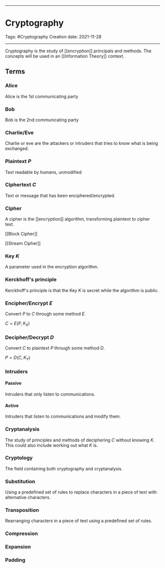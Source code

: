 -----------------------------------------------
# Cryptography
Tags: #Cryptography
Creation date: 2021-11-28

-----------------------------------------------

Cryptography is the study of [[encryption]] principals and methods. The concepts will be used in an [[Information Theory]] context.

## Terms

### Alice

Alice is the 1st communicating party 

### Bob

Bob is the 2nd communicating party

### Charlie/Eve

Charlie or eve are the attackers or intruders that tries to know what is being exchanged.

### Plaintext $P$

Text readable by humans, unmodified

### Ciphertext $C$

Text or message that has been enciphered/encrypted.

### Cipher

A cipher is the [[encryption]] algorithm, transforming plaintext to cipher text.

[[Block Cipher]]

[[Stream Cipher]]

### Key $K$

A parameter used in the encryption algorithm.

### Kerckhoff's principle

Kerckhoff's principle is that the Key $K$ is secret while the algorithm is public. 

### Encipher/Encrypt $E$

Convert $P$ to $C$ through some method $E$.

$C=E(P,K_X)$

### Decipher/Decrypt $D$

Convert $C$ to plaintext $P$ through some method $D$.

$P=D(C,K_Y)$

### Intruders

#### Passive

Intruders that only listen to communications.

#### Active

Intruders that listen to communications and modify them.

### Cryptanalysis

The study of principles and methods of deciphering $C$ without knowing $K$. This could also include working out what $K$ is.

### Cryptology

The field containing both cryptography and cryptanalysis.

### Substitution

Using a predefined set of rules to replace characters in a piece of text with alternative characters.

### Transposition

Rearranging characters in a piece of text using a predefined set of rules.

### Compression

### Expansion

### Padding

